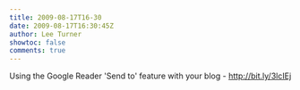 ```yaml
---
title: 2009-08-17T16-30
date: 2009-08-17T16:30:45Z
author: Lee Turner
showtoc: false
comments: true
---
```


Using the Google Reader 'Send to' feature with your blog - http://bit.ly/3lcIEj

